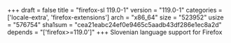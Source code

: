 +++
draft = false
title = "firefox-sl 119.0-1"
version = "119.0-1"
categories = ['locale-extra', 'firefox-extensions']
arch = "x86_64"
size = "523952"
usize = "576754"
sha1sum = "cea21eabc24ef0e9465c5aadb43df286e1ec8a2d"
depends = "['firefox>=119.0']"
+++
Slovenian language support for Firefox